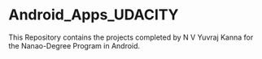 # Android_Apps_UDACITY
This Repository contains the projects completed by N V Yuvraj Kanna for the Nanao-Degree Program in Android. 
